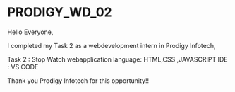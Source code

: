 # PRODIGY_WD_02
Hello Everyone,

I completed my Task 2 as a webdevelopment intern in Prodigy Infotech,

Task 2 : Stop Watch webapplication
language: HTML,CSS ,JAVASCRIPT
IDE : VS CODE

Thank you Prodigy Infotech for this opportunity!!
